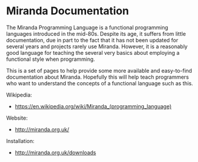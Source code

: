 # Miranda Documentation

The Miranda Programming Language is a functional programming languages
introduced in the mid-80s. Despite its age, it suffers from little documentation,
due in part to the fact that it has not been updated for several years and
projects rarely use Miranda. However, it is a reasonably good language for
teaching the several very basics about employing a functional style when
programming.

This is a set of pages to help provide some more available and easy-to-find
documentation about Miranda. Hopefully this will help teach programmers who want
to understand the concepts of a functional language such as this.

Wikipedia:
 - https://en.wikipedia.org/wiki/Miranda_(programming_language)

Website:
 - http://miranda.org.uk/

Installation:
 - http://miranda.org.uk/downloads
